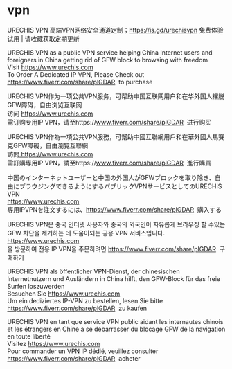 # vpn

URECHIS VPN 高端VPN网络安全通道定制；https://is.gd/urechisvpn 免费体验试用 | 请收藏获取定期更新 

URECHIS VPN as a public VPN service helping China Internet users and foreigners in China getting rid of GFW block to browsing with freedom<br>
Visit <a href="https://www.urechis.com" target="_blank">https://www.urechis.com</a><br>To Order A Dedicated IP VPN, Please Check out https://www.fiverr.com/share/plGDAR&nbsp; to purchase

URECHIS VPN作为一项公共VPN服务，可帮助中国互联网用户和在华外国人摆脱GFW障碍，自由浏览互联网<br>
访问 <a href="https://www.urechis.com" target="_blank">https://www.urechis.com</a><br>需订购专用IP VPN，请至https://www.fiverr.com/share/plGDAR&nbsp; 进行购买

URECHIS VPN作為一項公共VPN服務，可幫助中國互聯網用戶和在華外國人馬賽克GFW障礙，自由瀏覽互聯網<br>
訪問<a href="https://www.urechis.com" target="_blank"> https://www.urechis.com</a> <br>需訂購專用IP VPN，請至https://www.fiverr.com/share/plGDAR&nbsp; 進行購買

中国のインターネットユーザーと中国の外国人がGFWブロックを取り除き、自由にブラウジングできるようにするパブリックVPNサービスとしてのURECHIS VPN <br>
<a href="https://www.urechis.com" target="_blank"> https://www.urechis.com</a> <br>専用IPVPNを注文するには、https://www.fiverr.com/share/plGDAR&nbsp; 購入する

URECHIS VPN은 중국 인터넷 사용자와 중국의 외국인이 자유롭게 브라우징 할 수있는 GFW 차단을 제거하는 데 도움이되는 공용 VPN 서비스입니다. <br>
<a href="https://www.urechis.com" target="_blank"> https://www.urechis.com</a> <br>을 방문하여 전용 IP VPN을 주문하려면 https://www.fiverr.com/share/plGDAR&nbsp; 구매하기

URECHIS VPN als öffentlicher VPN-Dienst, der chinesischen Internetnutzern und Ausländern in China hilft, den GFW-Block für das freie Surfen loszuwerden <br>
Besuchen Sie <a href="https://www.urechis.com" target="_blank"> https://www.urechis.com</a> <br> Um ein dediziertes IP-VPN zu bestellen, lesen Sie bitte https://www.fiverr.com/share/plGDAR&nbsp; zu kaufen

URECHIS VPN en tant que service VPN public aidant les internautes chinois et les étrangers en Chine à se débarrasser du blocage GFW de la navigation en toute liberté <br>
Visitez <a href="https://www.urechis.com" target="_blank"> https://www.urechis.com</a> <br> Pour commander un VPN IP dédié, veuillez consulter https://www.fiverr.com/share/plGDAR&nbsp; acheter
